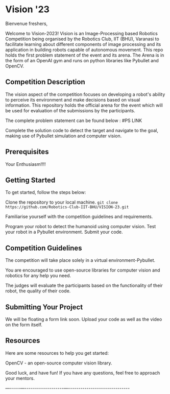 # Vision '23
Bienvenue freshers,

Welcome to Vision-2023! Vision is an Image-Processing based Robotics Competition being organised by the Robotics Club, IIT (BHU), Varanasi to facilitate learning about different components of image processing and its application in building robots capable of autonomous movement. This repo holds the first problem statement of the event and its arena. The Arena is in the form of an OpenAI gym and runs on python libraries like Pybullet and OpenCV.

## Competition Description


The vision aspect of the competition focuses on developing a robot's ability to perceive its environment and make decisions based on visual information.
This repository holds the official arena for the event which will be used for evaluation of the submissions by the participants. 

The complete problem statement can be found below :
#PS LINK

Complete the solution code to detect the target and navigate to the goal, making use of Pybullet simulation and computer vision.



## Prerequisites

Your Enthusiasm!!!!


## Getting Started
To get started, follow the steps below:

Clone the repository to your local machine.
` git clone https://github.com/Robotics-Club-IIT-BHU/VISION-23.git `

Familiarise yourself with the competition guidelines and requirements.

Program your robot to detect the humanoid using computer vision.
Test your robot in a Pybullet environment.
Submit your code.



## Competition Guidelines

The competition will take place solely in a virtual environment-Pybullet.

You are encouraged to use open-source libraries for computer vision and robotics for any help you need.

The judges will evaluate the participants based on the functionality of their robot, the quality of their code.


## Submitting Your Project

We will be floating a form link soon. Upload your code as well as the video on the form itself.


## Resources
Here are some resources to help you get started:

OpenCV - an open-source computer vision library.

Good luck, and have fun! If you have any questions, feel free to approach your mentors.




—-----—-------------------—------------------------------
